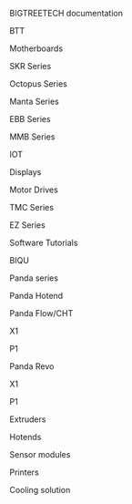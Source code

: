 BIGTREETECH documentation

BTT

Motherboards

SKR Series

Octopus Series

Manta Series

EBB Series

MMB Series

IOT

Displays

Motor Drives

TMC Series

EZ Series

Software Tutorials

BIQU

Panda series

Panda Hotend

Panda Flow/CHT

X1

P1

Panda Revo

X1

P1

Extruders

Hotends

Sensor modules

Printers

Cooling solution

